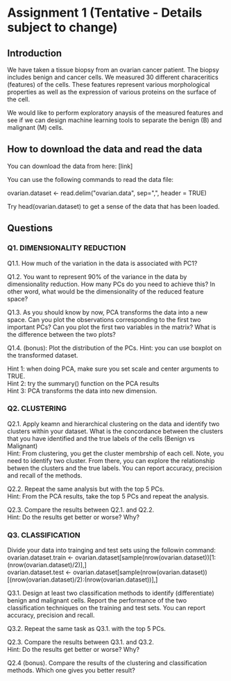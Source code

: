# Assignment 1 (Tentative - Details subject to change)

## Introduction 
We have taken a tissue biopsy from an ovarian cancer patient. The biopsy includes benign and cancer cells. We measured 30 different characeritics (features) of the cells. These features represent various morphological properties as well as the expression of various proteins on the surface of the cell. 

We would like to perform exploratory anaysis of the measured features and see if we can design machine learning tools to separate the benign (B) and malignant (M) cells. 

## How to download the data and read the data
You can download the data from here: [link]

You can use the following commands to read the data file:

ovarian.dataset <- read.delim("ovarian.data", sep=",", header = TRUE)

Try head(ovarian.dataset) to get a sense of the data that has been loaded.

## Questions
### Q1. DIMENSIONALITY REDUCTION 
Q1.1. How much of the variation in the data is associated with PC1?
<br />

Q1.2. You want to represent 90% of the variance in the data by dimensionality reduction. How many PCs do you need to achieve this? In other word, what would be the dimensionality of the reduced feature space? 
<br />

Q1.3. As you should know by now, PCA transforms the data into a new space. Can you plot the observations corresponding to the first two important PCs? Can you plot the first two variables in the matrix? What is the difference between the two plots?
<br />

Q1.4. (bonus): Plot the distribution of the PCs. Hint: you can use boxplot on the transformed dataset. 

Hint 1: when doing PCA, make sure you set scale and center arguments to TRUE.
<br />
Hint 2: try the summary() function on the PCA results
<br />
Hint 3: PCA transforms the data into new dimension.

### Q2. CLUSTERING
Q2.1. Apply keamn and hierarchical clustering on the data and identify two clusters within your dataset. What is the concordance between the clusters that you have identified and the true labels of the cells (Benign vs Malignant)
<br />
Hint: From clustering, you get the cluster membrship of each cell. Note, you need to identify two cluster. From there, you can explore the relationship betwen the clusters and the true labels. You can report accuracy, precision and recall of the methods. 

Q2.2. Repeat the same analysis but with the top 5 PCs. 
<br />
Hint: From the PCA results, take the top 5 PCs and repeat the analysis.

Q2.3. Compare the results between Q2.1. and Q2.2. 
<br />
Hint: Do the results get better or worse? Why?

### Q3. CLASSIFICATION
Divide your data into trainging and test sets using the followin command:
<br />
ovarian.dataset.train <- ovarian.dataset[sample(nrow(ovarian.dataset))[1:(nrow(ovarian.dataset)/2)],]
<br />
ovarian.dataset.test <- ovarian.dataset[sample(nrow(ovarian.dataset))[(nrow(ovarian.dataset)/2):(nrow(ovarian.dataset))],]

Q3.1. Design at least two classification methods to identify (differentiate) benign and malignant cells. Report the performance of the two classification techniques on the training and test sets. You can report accuracy, precision and recall.

Q3.2. Repeat the same task as Q3.1. with the top 5 PCs.

Q2.3. Compare the results between Q3.1. and Q3.2. 
<br />
Hint: Do the results get better or worse? Why?

Q2.4 (bonus). Compare the results of the clustering and classification methods. Which one gives you better result?

